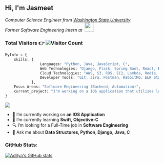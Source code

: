 
<!--
**Foster1466/Foster1466** is a ✨ _special_ ✨ repository because its `README.md` (this file) appears on your GitHub profile.

Here are some ideas to get you started:

- 🔭 I’m currently working on ...
- 🌱 I’m currently learning ...
- 👯 I’m looking to collaborate on ...
- 🤔 I’m looking for help with ...
- 💬 Ask me about ...
- 📫 How to reach me: ...
- 😄 Pronouns: ...
- ⚡ Fun fact: ...
-->

<h2> Hi, I'm Jasmeet </h2>


<p><em>Computer Science Engineer from <a href="https://www.wsu.edu/">Washington State University</a> </br>Former Software Engineering Intern at&nbsp <a href="https://www.intel.com"><img src="https://media.tenor.com/hhLcQVDXDVYAAAAi/djdnebevegsuzizikwnenene-oeejwgyszyzywbebeb.gif" width="30"> </a>
</em></p>


### <p>Total Visitors 👉 ![Visitor Count](https://profile-counter.glitch.me/{foster1466}/count.svg)</p>

```python
MyInfo = {
    skills: {
                Languages: "Python, Java, JavaScript, C",
                Web Technologies: "Django, Flask, Spring Boot, React, Rest APIs, Microservices, Relational Databases, NoSQL, JSON/XML",
                Cloud Technologies: "AWS, S3, RDS, EC2, Lambda, Redis, Distributed Systems, Docker, Kubernetes",
                Developer Tools: "Git, Jira, Postman, RabbitMQ, ELK Stack, Jenkins (CI/CD), Agile Methodology, Scrum, SDLC, Linux",                
            },
    Focus Areas: "Software Engineering (Backend, Automation)",
    current_project: "I'm working on a IOS application that utilizes latest widget features from IOS 17"
}
```

<img src="https://img.shields.io/badge/jasmeetsingh4263@gmail.com-%23D14836.svg?&style=for-the-badge&logo=gmail&logoColor=white" href="jasmeetsingh4263@gmail.com">



- 🔭 I’m currently working on <strong>an IOS Application</strong>
- 🌱 I’m currently learning <strong>Swift, Objective-C </strong>
- 🔍 I’m looking for a Full-Time job in <strong>Software Engineering</strong>
- 💬 Ask me about <strong>Data Structures, Python, Django, Java, C</strong>

### GitHub Stats:
[![Aditya's GitHub stats](https://github-readme-stats.vercel.app/api?username=foster1466)](https://github.com/foster1466/github-readme-stats)



